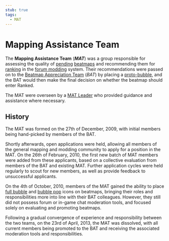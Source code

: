 ```yaml
---
stub: true
tags:
  - MAT
---
```


# Mapping Assistance Team

The **Mapping Assistance Team** (***MAT***) was a group responsible for assessing the quality of [pending](/wiki/Beatmap/Category#pending) [beatmaps](/wiki/Beatmap) and recommending them for [ranking](/wiki/Beatmap/Category#ranked) in the [forum modding](/wiki/Modding/Forum_modding) system. Their recommendations were passed on to the [Beatmap Appreciation Team](/wiki/Modding/Beatmap_Appreciation_Team) (*BAT*) by placing a [proto-bubble](/wiki/Modding/Proto-bubble), and the BAT would then make the final decision on whether the beatmap should enter Ranked.

The MAT were overseen by a [MAT Leader](/wiki/Modding/MAT_Leaders) who provided guidance and assistance where necessary.

## History

The MAT was formed on the 27th of December, 2009, with initial members being hand-picked by members of the BAT.

Shortly afterwards, open applications were held, allowing all members of the general mapping and modding community to apply for a position in the MAT. On the 26th of February, 2010, the first new batch of MAT members were added from these applicants, based on a collective evaluation from members of the BAT and existing MAT. Further application cycles were held regularly to scout for new members, as well as provide feedback to unsuccessful applicants.

On the 4th of October, 2010, members of the MAT gained the ability to place [full bubble](/wiki/Modding/Bubble) and [bubble pop](/wiki/Modding/Bubble#bubble-pop) icons on beatmaps, bringing their roles and responsibilities more into line with their BAT colleagues. However, they still did not possess forum or in-game chat moderation tools, and focused solely on evaluating and promoting beatmaps.

Following a gradual convergence of experience and responsibility between the two teams, on the 23rd of April, 2013, the MAT was dissolved, with all current members being promoted to the BAT and receiving the associated moderation tools and responsibilities.
